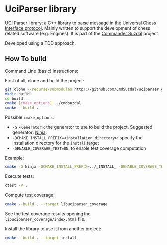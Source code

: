 # UciParser library

UCI Parser library: a C++ library to parse message in the [Universal Chess Interface protocol]. Mainly written to support the development of chess related software (e.g. Engines). It is part of the [Commander Suzdal] project

Developed using a TDD approach.

## How To build

Command Line (basic) instructions:

First of all, clone and build the project:

```bash
git clone --recurse-submodules https://github.com/CmdSuzdal/uciparser.git
mkdir build
cd build
cmake [cmake_options] ../cmdsuzdal
cmake --build .
```

Possible `cmake_options`:

 - `-G <Generator>`: the generator to use to build the project. Suggested generator: [Ninja].
 - `-DCMAKE_INSTALL_PREFIX=<installation_directory>`: specify the installation directory for the `install` target
- `-DENABLE_COVERAGE_TEST=ON`: to enable test coverage computation

Example:
```bash
cmake -G Ninja -DCMAKE_INSTALL_PREFIX=../_INSTALL_ -DENABLE_COVERAGE_TEST=ON ../uciparser
```

Execute tests:
```bash
ctest -V .
```

Compute test coverage:
```bash
cmake --build . --target libuciparser_coverage
```

See the test coverage results opening the `libuciparser_coverage/index.html` file.

Install the library to use it from another project:
```bash
cmake --build . --target install
```

[Universal Chess Interface protocol]: https://github.com/CmdSuzdal/doc/blob/master/reference/uci.md
[Commander Suzdal]: https://www.fadedpage.com/showbook.php?pid=20170826
[Ninja]: https://ninja-build.org/
